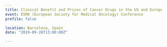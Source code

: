 ```yaml
---
title: Clinical Benefit and Prices of Cancer Drugs in the US and Europe
event: ESMO (European Society for Medical Oncology) Conference
profile: false

location: Barcelona, Spain
date: "2019-09-28T13:00:00Z"

---
```

